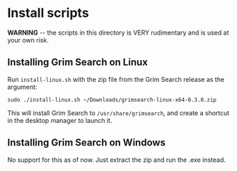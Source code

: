 # Install scripts

**WARNING** -- the scripts in this directory is VERY rudimentary and is used at your own risk.

## Installing Grim Search on Linux
Run `install-linux.sh` with the zip file from the Grim Search release as the argument:

```sudo ./install-linux.sh ~/Downloads/grimsearch-linux-x64-0.3.0.zip```

This will install Grim Search to `/usr/share/grimsearch`, and create a shortcut in the desktop manager to launch it.

## Installing Grim Search on Windows
No support for this as of now. Just extract the zip and run the .exe instead.
